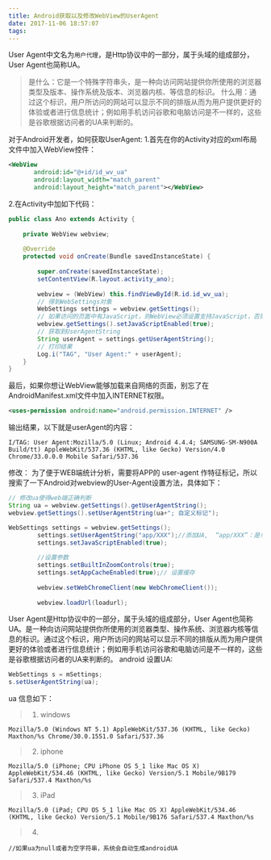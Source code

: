 ```yaml
---
title: Android获取以及修改WebView的UserAgent
date: 2017-11-06 18:57:07
tags:
---
```

User Agent中文名为`用户代理`，是Http协议中的一部分，属于头域的组成部分，User Agent也简称UA。
>是什么：它是一个特殊字符串头，是一种向访问网站提供你所使用的浏览器类型及版本、操作系统及版本、浏览器内核、等信息的标识。
>什么用：通过这个标识，用户所访问的网站可以显示不同的排版从而为用户提供更好的体验或者进行信息统计；例如用手机访问谷歌和电脑访问是不一样的，这些是谷歌根据访问者的UA来判断的。

对于Android开发者，如何获取UserAgent:
1.首先在你的Activity对应的xml布局文件中加入WebView控件：
```xml
<WebView  
       android:id="@+id/id_wv_ua"  
       android:layout_width="match_parent"  
       android:layout_height="match_parent"></WebView>  
```
2.在Activity中加如下代码：

```java
public class Ano extends Activity {  
  
    private WebView webview;  
  
    @Override  
    protected void onCreate(Bundle savedInstanceState) {  
  
        super.onCreate(savedInstanceState);  
        setContentView(R.layout.activity_ano);  
  
        webview = (WebView) this.findViewById(R.id.id_wv_ua);  
        // 得到WebSettings对象  
        WebSettings settings = webview.getSettings();  
        // 如果访问的页面中有JavaScript，则WebView必须设置支持JavaScript，否则显示空白页面  
        webview.getSettings().setJavaScriptEnabled(true);  
        // 获取到UserAgentString  
        String userAgent = settings.getUserAgentString();  
        // 打印结果  
        Log.i("TAG", "User Agent:" + userAgent);  
    }  
}  
```

最后，如果你想让WebView能够加载来自网络的页面，别忘了在AndroidManifest.xml文件中加入INTERNET权限。
```xml
<uses-permission android:name="android.permission.INTERNET" />    
```
输出结果，以下就是userAgent的内容：
```
I/TAG: User Agent:Mozilla/5.0 (Linux; Android 4.4.4; SAMSUNG-SM-N900A Build/tt) AppleWebKit/537.36 (KHTML, like Gecko) Version/4.0 Chrome/33.0.0.0 Mobile Safari/537.36
```

修改：
为了便于WEB端统计分析，需要将APP的 user-agent 作特征标记，所以搜索了一下Android对webview的User-Agent设置方法，具体如下：
```java
// 修改ua使得web端正确判断    
String ua = webview.getSettings().getUserAgentString();    
webview.getSettings().setUserAgentString(ua+"; 自定义标记");  
```
```java
WebSettings settings = webview.getSettings();    
        settings.setUserAgentString("app/XXX");//添加UA,  “app/XXX”：是与h5商量好的标识，h5确认UA为app/XXX就认为该请求的终端为App    
        settings.setJavaScriptEnabled(true);    
    
        //设置参数    
        settings.setBuiltInZoomControls(true);    
        settings.setAppCacheEnabled(true);// 设置缓存    
    
        webview.setWebChromeClient(new WebChromeClient());    
    
        webview.loadUrl(loadurl);    
```

User Agent是Http协议中的一部分，属于头域的组成部分，User Agent也简称UA。是一种向访问网站提供你所使用的浏览器类型、操作系统、浏览器内核等信息的标识。通过这个标识，用户所访问的网站可以显示不同的排版从而为用户提供更好的体验或者进行信息统计；例如用手机访问谷歌和电脑访问是不一样的，这些是谷歌根据访问者的UA来判断的。
android 设置UA:
```java
WebSettings s = mSettings;  
s.setUserAgentString(ua);
```

ua 信息如下：
>1. windows

`Mozilla/5.0 (Windows NT 5.1) AppleWebKit/537.36 (KHTML, like Gecko) Maxthon/%s Chrome/30.0.1551.0 Safari/537.36 `

>2.  iphone

```
Mozilla/5.0 (iPhone; CPU iPhone OS 5_1 like Mac OS X) AppleWebKit/534.46 (KHTML, like Gecko) Version/5.1 Mobile/9B179 Safari/537.4 Maxthon/%s  
```

>3. iPad

```
Mozilla/5.0 (iPad; CPU OS 5_1 like Mac OS X) AppleWebKit/534.46 (KHTML, like Gecko) Version/5.1 Mobile/9B176 Safari/537.4 Maxthon/%s  
```
>4.

`//如果ua为null或者为空字符串，系统会自动生成androidUA  `
